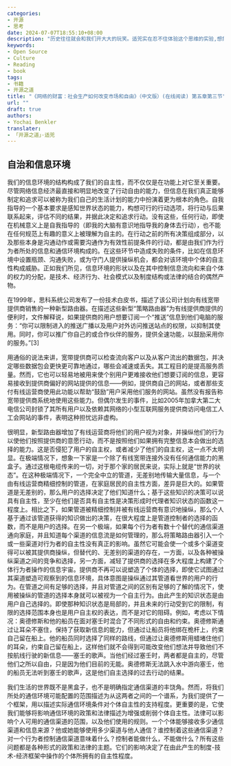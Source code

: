 ```yaml
---
categories:
- 开源
- 思考
date: 2024-07-07T18:55:10+08:00
description: "历史往往就会和我们开大大的玩笑。适兕实在忍不住体验这个思维的实验,想象虚拟的历史，于是尝试花几个月的时间翻译。Enjoy！Happy Reading～"
keywords:
- Open Source
- Culture
- Reading
- book
tags:
- 书籍
- 开源之道
title: "《网络的财富：社会生产如何改变市场和自由》（中文版）(在线阅读) 第五章第三节"
url: ""
draft: true
authors:
- Yochai Benkler
translater:
- 「开源之道」·适兕
---
```


## 自治和信息环境

我们的信息环境的结构构成了我们的自主性，而不仅仅是在功能上对它至关重要。尽管网络信息经济最直接和明显地改变了行动自由的能力，但信息在我们真正能够制定和追求可以被称为我们自己的生活计划的能力中扮演着更为根本的角色。自我指导的一个基本要求是感知世界状态的能力，构想可行的行动选项，将行动与后果联系起来，评估不同的结果，并据此决定和追求行动。没有这些，任何行动，即使在机械意义上是自我指导的（即我的大脑有意识地指导我的身体去行动），也不能在任何规范上有趣的意义上被理解为自主的。在行动之前的所有决策组成部分，以及那些本身是沟通动作或需要沟通作为有效性前提条件的行动，都是由我们作为行为者所处的信息和通信环境构成的。在这些环节中造成失败的条件，比如在信息环境中设置瓶颈、沟通失败，或为守门人提供操纵机会，都会对该环境中个体的自主性构成威胁。正如我们所见，信息环境的形状以及在其中控制信息流向和来自个体的权力的分配，是技术、经济行为、社会模式以及制度结构或法律的结合的偶然产物。

在1999年，思科系统公司发布了一份技术白皮书，描述了该公司计划向有线宽带提供商销售的一种新型路由器。在描述这些新型“策略路由器”为有线提供商提供的便利时，文件解释说，如果提供商的用户想要订阅一个“推送”信息到他们电脑的服务：“你可以限制进入的推送广播以及用户对外访问推送站点的权限，以抑制其使用。同时，你可以推广你自己的或合作伙伴的服务，提供全速功能，以鼓励采用你的服务。”[3]

用通俗的说法来讲，宽带提供商可以检查流向客户以及从客户流出的数据包，并决定哪些数据包会更快更可靠地通过，哪些会减速或丢失。其工程目的是提高服务质量。然而，它也可以轻易地被用来使个别用户更难接收他们想要订阅的信息，更容易接收到提供商偏好的网站提供的信息——例如，提供商自己的网站，或者那些支付有线运营商使用此功能以帮助“鼓励”用户采用他们服务的网站。虽然没有报告称宽带提供商系统地使用这些能力。但偶尔发生的事件，比如2005年加拿大第二大电信公司封锁了其所有用户以及依赖其网络的小型互联网服务提供商访问电信工人工会网站的事件，表明这种担忧远非虚构。

很明显，新型路由器增加了有线运营商将他们的用户视为对象，并操纵他们的行为以使他们按照提供商的意愿行动，而不是按照他们如果拥有完整信息本会做出的选择的能力。这是否侵犯了用户的自主权，或者减少了他们的自主权，这一点不太明显。在极端情况下，想象一下家是一个除了有线宽带连接外没有任何通信能力的黑盒子。通过这根电缆传来的一切，对于那个家的居民来说，实际上就是“世界的状态”。在这种极端情况下，一个完全中立的管道，无差别地传输大量信息，与一个由有线运营商精细控制的管道，在家庭居民的自主性方面，差异是巨大的。如果管道是无差别的，那么用户的选择决定了他们知道什么；基于这些知识的决策可以说具有自主性，至少在他们是否具有自主性是决策形成时代理者知识状态的函数这一程度上。相比之下，如果管道被精细控制并被有线运营商有意识地操纵，那么个人基于通过该管道获得的知识做出的决策，在很大程度上是管道控制者的选择的函数，而不是用户的选择。在另一个极端，如果每个行为者有数十个替代的通信渠道通向家庭，并且知道每个渠道的信息流是如何管理的，那么将策略路由器引入一个或一些渠道对行为者的自主性没有真正的影响。虽然它可能会使一个或多个渠道变得可以被其提供商操纵，但替代的、无差别的渠道的存在，一方面，以及各种被操纵渠道之间的竞争和选择，另一方面，减轻了提供商的选择在多大程度上构建了个体行为者操作的信息宇宙。提供商不再可以说塑造了个体的选择，即使它试图通过其渠道塑造可观察到的信息环境，具体意图是操纵通过其管道看世界的用户的行为。在管道之间有足够的选择，并且对管道之间的区别有足够的了解的情况下，使用被操纵的管道的选择本身就可以被视为一个自主行为。由此产生的知识状态是由用户自己选择的。即使那种知识状态是局部的，并且未来的行动受到它的限制，有限的选择范围本身也是用户自主权的表达，而不是对它的阻碍。例如，考虑以下情况：奥德修斯和他的船员在面对塞壬时混合了不同形式的自由和约束。奥德修斯通过让耳朵不塞住，保持了获取新信息的能力，但通过让船员将他绑在桅杆上，约束自己留在船上。他的船员同时选择了同样的路线，但通过让奥德修斯用蜡堵住他们的耳朵，约束自己留在船上，这样他们就不会得到可能改变他们想法并导致他们不按航线行驶的新信息——塞壬的歌声。当他们经过塞壬时，两者都是自主的，尽管他们之所以自由，只是因为他们目前的无能。奥德修斯无法跳入水中游向塞壬，他的船员无法听到塞壬的歌声，这是他们自主选择的过去行动的结果。

我们生活的世界既不是黑盒子，也不是明确指定通信渠道的丰饶角。然而，将我们所处的通信环境可能配置的范围描述为从这两者之间的一个谱系，为我们提供了一个框架，用以描述实际通信环境条件对个体自主性的支持程度。更重要的是，它使我们能够将影响通信环境的政策和法律描述为增强或削弱个体自主性。法律可以影响个人可用的通信渠道的范围，以及他们使用的规则。一个个体能够接收多少通信渠道和信息来源？他或她能够使用多少渠道与他人通信？谁控制着这些通信渠道？对一个行为者控制通信渠道意味着什么？控制者能做什么，不能做什么？所有这些问题都是各种形式的政策和法律的主题。它们的影响决定了在由此产生的制度-技术-经济框架中操作的个体所拥有的自主性程度。